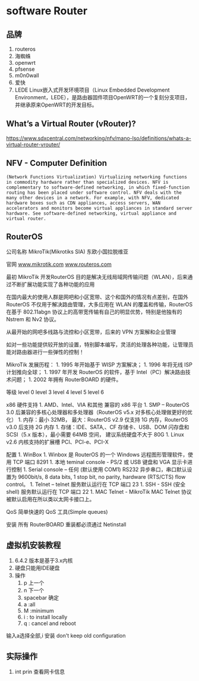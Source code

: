 # software Router

## 品牌
1. routeros
1. 海蜘蛛
1. openwrt
1. pfsense
1. m0n0wall
1. 爱快
1. LEDE
    Linux嵌入式开发环境项目（Linux Embedded Development Environment，LEDE），是路由器固件项目OpenWRT的一个复刻分支项目，并继承原来OpenWRT的开发目标。


## What’s a Virtual Router (vRouter)?
https://www.sdxcentral.com/networking/nfv/mano-lso/definitions/whats-a-virtual-router-vrouter/

## NFV - Computer Definition
    (Network Functions Virtualization) Virtualizing networking functions in commodity hardware rather than specialized devices. NFV is complementary to software-defined networking, in which fixed-function routing has been placed under software control. NFV deals with the many other devices in a network. For example, with NFV, dedicated hardware boxes such as CDN appliances, access servers, WAN accelerators and monitors become virtual appliances in standard server hardware. See software-defined networking, virtual appliance and virtual router.



## RouterOS
公司名称
    MikroTik(Mikrotiks SIA)
    东欧小国拉脱维亚

官网
    www.mikrotik.com
    www.routeros.com

最初 MikroTik 开发RouterOS 目的是解决无线局域网传输问题（WLAN），后来通过不断扩展功能实现了各种功能的应用

在国内最大的使用人群是网吧和小区宽带、这个和国外的情况有点差别，在国外 RouterOS 不仅用于解决路由管理，大多应用在 WLAN 的覆盖和传输，RouterOS 在基于 802.11abgn 协议上的高带宽传输有自己的明显优势，特别是他独有的 Nstrem 和 Nv2 协议。

从最开始的网吧多线路与流控和小区宽带，后来的 VPN 方案解和企业管理

如对一些功能提供较开放的设置，特别脚本编写，灵活的处理各种功能，让管理员能对路由器进行一些弹性的控制！


MikroTik  发展历程：
    1. 1995 年开始基于 WISP 方案解决；
    1. 1996 年将无线 ISP 计划推向全球；
    1. 1997 年开发 RouterOS 的软件，基于 Intel（PC）解决路由技术问题；
    1. 2002 年拥有 RouterBOARD 的硬件。

等级
    level 0
    level 3
    level 4
    level 5
    level 6


x86 硬件支持
    1. AMD、Intel、VIA 和其他 兼容的 x86 平台
    1. SMP – RouterOS 3.0 后兼容的多核心处理器和多处理器（RouterOS v5.x 对多核心处理做更好的优化）
    1. 内存：最小 32MB， 最大：RouterOS v2.9 仅支持 1G 内存，RouterOS v3.0 后支持 2G 内存
    1. 存储：IDE、SATA,、CF 存储卡、USB、DOM 闪存盘和 SCSI（5.x 版本），最小需要 64MB 空间， 建议系统硬盘不大于 80G
    1. Linux v2.6 内核支持的扩展槽 PCI、PCI-e、PCI-X


配置
    1. WinBox
        1. Winbox 是 RouterOS 的一个 Windows 远程图形管理软件，使用 TCP 端口 8291
    1. 本地 teminal console - PS/2 或 USB 键盘和 VGA 显示卡进行控制
    1. Serial console – 任何 (默认使用 COM1) RS232 异步串口，串口默认设置为 9600bit/s, 8 data bits, 1 stop bit, no parity, hardware (RTS/CTS) flow control。
    1. Telnet – telnet 服务默认运行在 TCP 端口 23
    1. SSH - SSH (安全 shell) 服务默认运行在 TCP 端口 22
    1. MAC Telnet - MikroTik MAC Telnet 协议被默认启用在所以类以太网卡接口上。

QoS
    简单快速的 QoS 工具(Simple queues)

安装
    所有 RouterBOARD 重装都必须通过 Netinstall



## 虚拟机安装教程
1. 6.4.2 版本是基于3.x内核
1. 硬盘只能用IDE硬盘
1. 操作
    1. p 上一个
    1. n 下一个
    1. spacebar 确定
    1. a :all
    1. M :minimum
    1. i : to install locally 
    1. q : cancel and reboot

输入a选择全部,i 安装
don't keep old configuration


## 实际操作

1. int        prin          查看网卡信息

















